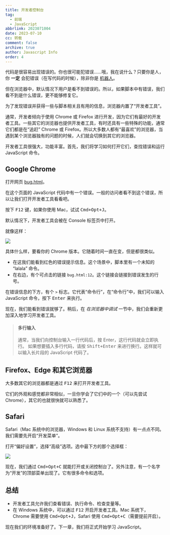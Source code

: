 ```yaml
---
title: 开发者控制台
tag:
  - 前端
  - JavaScript
abbrlink: 2023071004
date: 2023-07-10
cc: 转载
comment: false
archive: true
author: Javascript Info
order: 4
---
```


代码是很容易出现错误的。你也很可能犯错误……哦，我在说什么？只要你是人，你 **一定** 会犯错误（在写代码的时候），除非你是 [机器人](https://en.wikipedia.org/wiki/Bender_(Futurama))。

但在浏览器中，默认情况下用户是看不到错误的。所以，如果脚本中有错误，我们看不到是什么错误，更不能够修复它。

为了发现错误并获得一些与脚本相关且有用的信息，浏览器内置了“开发者工具”。

通常，开发者倾向于使用 Chrome 或 Firefox 进行开发，因为它们有最好的开发者工具。一些其它的浏览器也提供开发者工具，有时还具有一些特殊的功能，通常它们都是在“追赶” Chrome 或 Firefox。所以大多数人都有“最喜欢”的浏览器，当遇到某个浏览器独有的问题的时候，人们就会切换到其它的浏览器。

开发者工具很强大，功能丰富。首先，我们将学习如何打开它们，查找错误和运行 JavaScript 命令。

## Google Chrome

打开网页 [bug.html](https://zh.javascript.info/article/devtools/bug.html)。

在这个页面的 JavaScript 代码中有一个错误。一般的访问者看不到这个错误，所以让我们打开开发者工具看看吧。

按下 <kbd>F12</kbd> 键，如果你使用 Mac，试试 <kbd>Cmd+Opt+J</kbd>。

默认情况下，开发者工具会被在 Console 标签页中打开。

就像这样：

![](https://img.vidorra.life/pasteimageintomarkdown/2023-07-10/268376479603400.png)

具体什么样，要看你的 Chrome 版本。它随着时间一直在变，但是都很类似。

- 在这我们能看到红色的错误提示信息。这个场景中，脚本里有一个未知的 “lalala” 命令。
- 在右边，有个可点击的链接 `bug.html:12`。这个链接会链接到错误发生的行号。

在错误信息的下方，有个 `>` 标志。它代表“命令行”，在“命令行”中，我们可以输入 JavaScript 命令，按下 <kbd>Enter</kbd> 来执行。

现在，我们能看到错误就够了。稍后，在 *在浏览器中调试* 一节中，我们会重新更加深入地学习开发者工具。

> #### 多行输入
> 通常，当我们向控制台输入一行代码后，按 Enter，这行代码就会立即执行。
> 如果想要插入多行代码，请按 <kbd>Shift+Enter</kbd> 来进行换行。这样就可以输入长片段的 JavaScript 代码了。

## Firefox、Edge 和其它浏览器

大多数其它的浏览器都是通过 <kbd>F12</kbd> 来打开开发者工具。

它们的外观和感觉都非常相似，一旦你学会了它们中的一个（可以先尝试 Chrome），其它的也就很快就可以熟悉了。

## Safari

Safari（Mac 系统中的浏览器，Windows 和 Linux 系统不支持）有一点点不同。我们需要先开启“开发菜单”。

打开“偏好设置”，选择“高级”选项。选中最下方的那个选择框：

![](https://img.vidorra.life/pasteimageintomarkdown/2023-07-10/268531584244899.png)

现在，我们通过 <kbd>Cmd+Opt+C</kbd> 就能打开或关闭控制台了。另外注意，有一个名字为“开发”的顶部菜单出现了。它有很多命令和选项。

## 总结

- 开发者工具允许我们查看错误、执行命令、检查变量等。
- 在 Windows 系统中，可以通过 <kbd>F12</kbd> 开启开发者工具。Mac 系统下，Chrome 需要使用 <kbd>Cmd+Opt+J</kbd>，Safari 使用 <kbd>Cmd+Opt+C</kbd>（需要提前开启）。

现在我们的环境准备好了。下一章，我们将正式开始学习 JavaScript。


